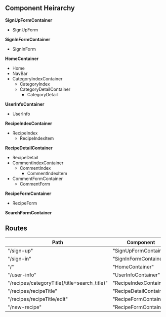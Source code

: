 ## Component Heirarchy

**SignUpFormContainer**
- SignUpForm

**SignInFormContainer**
- SignInForm

**HomeContainer**
- Home
- NavBar
- CategoryIndexContainer
  - CategoryIndex
  - CategoryDetailContainer
    - CategoryDetail

**UserInfoContainer**
- UserInfo

**RecipeIndexContainer**
- RecipeIndex
  - RecipeIndexItem

**RecipeDetailContainer**
- RecipeDetail
- CommentIndexContainer
  - CommentIndex
    - CommentIndexItem
- CommentFormContainer
  - CommentForm

**RecipeFormContainer**
- RecipeForm

**SearchFormContainer**


## Routes

|Path                                                | Component               |
|----------------------------------------------------|-------------------------|
| "/sign-up"                                         | "SignUpFormContainer"   |
| "/sign-in"                                         | "SignInFormContainer"   |
| "/"                                                | "HomeContainer"         |
| "/user-info"                                       | "UserInfoContainer"     |
| "/recipes/categoryTitle(/title=search_title)"      | "RecipeIndexContainer"  |
| "/recipes/recipeTitle"                             | "RecipeDetailContainer" |
| "/recipes/recipeTitle/edit"                        | "RecipeFormContainer"   |
| "/new-recipe"                                      | "RecipeFormContainer"   |
